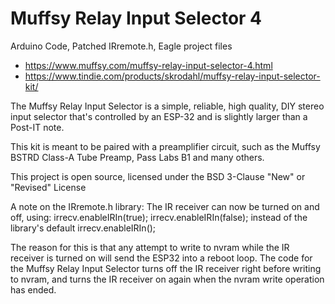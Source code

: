 # Muffsy Relay Input Selector 4

Arduino Code, Patched IRremote.h, Eagle project files

- https://www.muffsy.com/muffsy-relay-input-selector-4.html
- https://www.tindie.com/products/skrodahl/muffsy-relay-input-selector-kit/

The Muffsy Relay Input Selector is a simple, reliable, high quality, DIY stereo input selector that's controlled by an ESP-32 and is slightly larger than a Post-IT note.

This kit is meant to be paired with a preamplifier circuit, such as the Muffsy BSTRD Class-A Tube Preamp, Pass Labs B1 and many others.

This project is open source, licensed under the BSD 3-Clause "New" or "Revised" License

A note on the IRremote.h library:
The IR receiver can now be turned on and off, using:
  irrecv.enableIRIn(true);
  irrecv.enableIRIn(false);
instead of the library's default
  irrecv.enableIRIn();
  
The reason for this is that any attempt to write to nvram while the IR receiver is turned on will send the ESP32 into a reboot loop. The code for the Muffsy Relay Input Selector turns off the IR receiver right before writing to nvram, and turns the IR receiver on again when the nvram write operation has ended.
